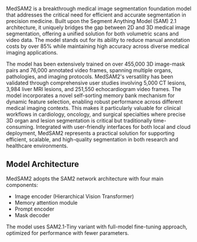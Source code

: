 <!-- DO NOT CHANGE MARKDOWN HEADERS. IF CHANGED, MODEL CARD MAY BE REJECTED BY A REVIEWER -->

<!-- `description.md` is required. -->

MedSAM2 is a breakthrough medical image segmentation foundation model that addresses the critical need for efficient and accurate segmentation in precision medicine. Built upon the Segment Anything Model (SAM) 2.1 architecture, it uniquely bridges the gap between 2D and 3D medical image segmentation, offering a unified solution for both volumetric scans and video data. The model stands out for its ability to reduce manual annotation costs by over 85% while maintaining high accuracy across diverse medical imaging applications.

The model has been extensively trained on over 455,000 3D image-mask pairs and 76,000 annotated video frames, spanning multiple organs, pathologies, and imaging protocols. MedSAM2's versatility has been validated through comprehensive user studies involving 5,000 CT lesions, 3,984 liver MRI lesions, and 251,550 echocardiogram video frames. The model incorporates a novel self-sorting memory bank mechanism for dynamic feature selection, enabling robust performance across different medical imaging contexts. This makes it particularly valuable for clinical workflows in cardiology, oncology, and surgical specialties where precise 3D organ and lesion segmentation is critical but traditionally time-consuming. Integrated with user-friendly interfaces for both local and cloud deployment, MedSAM2 represents a practical solution for supporting efficient, scalable, and high-quality segmentation in both research and healthcare environments.

## Model Architecture
MedSAM2 adopts the SAM2 network architecture with four main components:
- Image encoder (Hierarchical Vision Transformer)
- Memory attention module
- Prompt encoder
- Mask decoder

The model uses SAM2.1-Tiny variant with full-model fine-tuning approach, optimized for performance with fewer parameters.